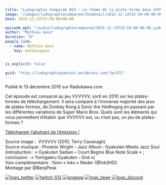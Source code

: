 ```yaml
---
title: "Ludographie Comparée #23 – Le thème de la plate-forme dans VVVVVV"
image: "/images/ludographiecomparee/thumbnail/2015-12-13T15-59-00-00-00_LudographieCompare23LethmedelaplateformedansVVVVVV.jpg"
date: 2015-12-13T15:59:00+00:00

episode_mp3: "/audio/ludographiecomparee/2015-12-13T15-59-00-00-00_LudographieCompare23LethmedelaplateformedansVVVVVV.mp3"
author: "Mathieu Goux"
duration: "0"
people_link: 
  - name: Mathieu Goux
    key: mathieugoux


is_explicit: false

guid: "http://ludographiepodcast.wordpress.com/?p=372"
---
```


<PodcastHeader/>

<!-- ECRIRE LA DESCRIPTION DE L'EPISODE SOUS CETTE LIGNE -->
<p>Publié le 13 décembre 2015 sur Radiokawa.com.</p>
<p>Cet épisode est consacré au jeu VVVVVV, sorti en 2010 sur les plates-formes de téléchargement. Il sera comparé à l’immense majorité des jeux de plates-formes, de Donkey Kong à Sonic the Hedhegog en passant par les différentes variations de Super Mario Bros. Quels sont les éléments qui nous permettent d’établir que VVVVVV est, ou n’est pas, un jeu de plates-formes ?</p>
<p><a title="LC23-abstract" href="/resources/ludographiecomparee/2015-12-13T15-59-00-00-00_LudographieCompare23LethmedelaplateformedansVVVVVV/lc23-abstract.pdf" rel="nofollow">Télécharger l’abstract de l’émission !</a></p>
<p></p>
<a href="" rel="nofollow"></a>
 
<p>Source image :&nbsp; VVVVVV (2010, Terry Cavanagh)<br>
Source musique : Phoenix Wright – Jazz Album : Gyakuten Meets Jazz Soul (introduction : «&nbsp;Gyakuten Saiban – Court Begins Blue Note Scale&nbsp;» ; conclusion : «&nbsp;Yomigaeru Gyakuten – End&nbsp;»)<br>
Voix complémentaire : Yann «&nbsp;Inks&nbsp;» Rieder (@InkSHD)<br>
Montage par @BenjiPesk</p>


<tr>
<td><a href="https://twitter.com/Gouximan" rel="nofollow"><img src="/resources/ludographiecomparee/2015-12-13T15-59-00-00-00_LudographieCompare23LethmedelaplateformedansVVVVVV/logo_twitter-1.png" alt="logo_twitter"></a></td>
<td><a href="https://www.twitch.tv/mathieugoux" rel="nofollow"><img src="/resources/ludographiecomparee/2015-12-13T15-59-00-00-00_LudographieCompare23LethmedelaplateformedansVVVVVV/twitch-512-1.png" alt="twitch-512"></a></td>
<td><a href="https://www.youtube.com/user/MattTheFatalifieur/videos" rel="nofollow"><img src="/resources/ludographiecomparee/2015-12-13T15-59-00-00-00_LudographieCompare23LethmedelaplateformedansVVVVVV/pngegg.png" alt="pngegg"></a></td>
<td><a href="http://fr.tipeee.com/calvinball" rel="nofollow"><img src="/resources/ludographiecomparee/2015-12-13T15-59-00-00-00_LudographieCompare23LethmedelaplateformedansVVVVVV/logo_tipee-1.png" alt="logo_tipee"></a></td>
<td><a href="https://discord.com/invite/4RnA9v7" rel="nofollow"><img src="/resources/ludographiecomparee/2015-12-13T15-59-00-00-00_LudographieCompare23LethmedelaplateformedansVVVVVV/logo_discord-1.png" alt="logo_discord"></a></td>
</tr>





